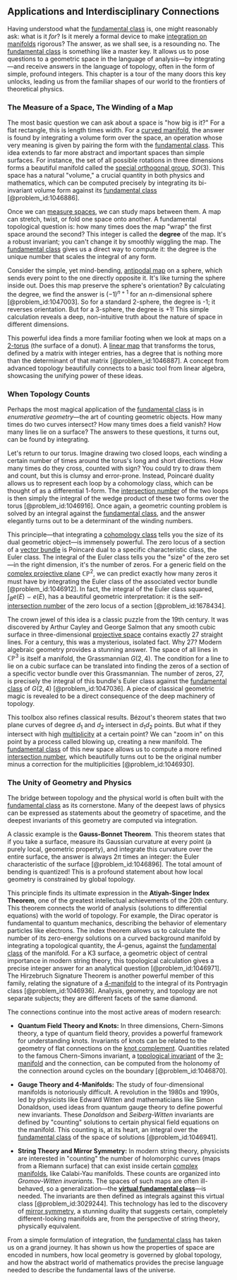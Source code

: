 ## Applications and Interdisciplinary Connections

Having understood what the [fundamental class](@article_id:157841) is, one might reasonably ask: what is it *for*? Is it merely a formal device to make [integration on manifolds](@article_id:155656) rigorous? The answer, as we shall see, is a resounding no. The [fundamental class](@article_id:157841) is something like a master key. It allows us to pose questions to a geometric space in the language of analysis—by integrating—and receive answers in the language of topology, often in the form of simple, profound integers. This chapter is a tour of the many doors this key unlocks, leading us from the familiar shapes of our world to the frontiers of theoretical physics.

### The Measure of a Space, The Winding of a Map

The most basic question we can ask about a space is "how big is it?" For a flat rectangle, this is length times width. For a [curved manifold](@article_id:267464), the answer is found by integrating a volume form over the space, an operation whose very meaning is given by pairing the form with the [fundamental class](@article_id:157841). This idea extends to far more abstract and important spaces than simple surfaces. For instance, the set of all possible rotations in three dimensions forms a beautiful manifold called the [special orthogonal group](@article_id:145924), $SO(3)$. This space has a natural "volume," a crucial quantity in both physics and mathematics, which can be computed precisely by integrating its bi-invariant volume form against its [fundamental class](@article_id:157841) [@problem_id:1046886].

Once we can [measure spaces](@article_id:191208), we can study maps between them. A map can stretch, twist, or fold one space onto another. A fundamental topological question is: how many times does the map "wrap" the first space around the second? This integer is called the **degree** of the map. It's a robust invariant; you can't change it by smoothly wiggling the map. The [fundamental class](@article_id:157841) gives us a direct way to compute it: the degree is the unique number that scales the integral of any form.

Consider the simple, yet mind-bending, [antipodal map](@article_id:151281) on a sphere, which sends every point to the one directly opposite it. It's like turning the sphere inside out. Does this map preserve the sphere's orientation? By calculating the degree, we find the answer is $(-1)^{n+1}$ for an $n$-dimensional sphere [@problem_id:1047003]. So for a standard 2-sphere, the degree is -1; it reverses orientation. But for a 3-sphere, the degree is +1! This simple calculation reveals a deep, non-intuitive truth about the nature of space in different dimensions.

This powerful idea finds a more familiar footing when we look at maps on a [2-torus](@article_id:265497) (the surface of a donut). A [linear map](@article_id:200618) that transforms the torus, defined by a matrix with integer entries, has a degree that is nothing more than the determinant of that matrix [@problem_id:1046887]. A concept from advanced topology beautifully connects to a basic tool from linear algebra, showcasing the unifying power of these ideas.

### When Topology Counts

Perhaps the most magical application of the [fundamental class](@article_id:157841) is in *enumerative geometry*—the art of counting geometric objects. How many times do two curves intersect? How many times does a field vanish? How many lines lie on a surface? The answers to these questions, it turns out, can be found by integrating.

Let's return to our torus. Imagine drawing two closed loops, each winding a certain number of times around the torus's long and short directions. How many times do they cross, counted with sign? You could try to draw them and count, but this is clumsy and error-prone. Instead, Poincaré duality allows us to represent each loop by a cohomology class, which can be thought of as a differential 1-form. The [intersection number](@article_id:160705) of the two loops is then simply the integral of the wedge product of these two forms over the torus [@problem_id:1046916]. Once again, a geometric counting problem is solved by an integral against the [fundamental class](@article_id:157841), and the answer elegantly turns out to be a determinant of the winding numbers.

This principle—that integrating a [cohomology class](@article_id:263467) tells you the size of its dual geometric object—is immensely powerful. The zero locus of a section of a [vector bundle](@article_id:157099) is Poincaré dual to a specific characteristic class, the Euler class. The integral of the Euler class tells you the "size" of the zero set—in the right dimension, it's the number of zeros. For a generic field on the [complex projective plane](@article_id:262167) $\mathbb{CP}^2$, we can predict exactly how many zeros it must have by integrating the Euler class of the associated vector bundle [@problem_id:1046912]. In fact, the integral of the Euler class squared, $\int_B e(E) \smile e(E)$, has a beautiful geometric interpretation: it is the self-[intersection number](@article_id:160705) of the zero locus of a section [@problem_id:1678434].

The crown jewel of this idea is a classic puzzle from the 19th century. It was discovered by Arthur Cayley and George Salmon that any smooth cubic surface in three-dimensional [projective space](@article_id:149455) contains exactly 27 straight lines. For a century, this was a mysterious, isolated fact. Why 27? Modern algebraic geometry provides a stunning answer. The space of all lines in $\mathbb{CP}^3$ is itself a manifold, the Grassmannian $G(2,4)$. The condition for a line to lie on a cubic surface can be translated into finding the zeros of a section of a specific vector bundle over this Grassmannian. The number of zeros, 27, is precisely the integral of this bundle's Euler class against the [fundamental class](@article_id:157841) of $G(2,4)$ [@problem_id:1047036]. A piece of classical geometric magic is revealed to be a direct consequence of the deep machinery of topology.

This toolbox also refines classical results. Bézout's theorem states that two plane curves of degree $d_1$ and $d_2$ intersect in $d_1 d_2$ points. But what if they intersect with high [multiplicity](@article_id:135972) at a certain point? We can "zoom in" on this point by a process called blowing up, creating a new manifold. The [fundamental class](@article_id:157841) of this new space allows us to compute a more refined [intersection number](@article_id:160705), which beautifully turns out to be the original number minus a correction for the multiplicities [@problem_id:1046930].

### The Unity of Geometry and Physics

The bridge between topology and the physical world is often built with the [fundamental class](@article_id:157841) as its cornerstone. Many of the deepest laws of physics can be expressed as statements about the geometry of spacetime, and the deepest invariants of this geometry are computed via integration.

A classic example is the **Gauss-Bonnet Theorem**. This theorem states that if you take a surface, measure its Gaussian curvature at every point (a purely local, geometric property), and integrate this curvature over the entire surface, the answer is always $2\pi$ times an integer: the Euler characteristic of the surface [@problem_id:1046896]. The total amount of bending is quantized! This is a profound statement about how local geometry is constrained by global topology.

This principle finds its ultimate expression in the **Atiyah-Singer Index Theorem**, one of the greatest intellectual achievements of the 20th century. This theorem connects the world of analysis (solutions to differential equations) with the world of topology. For example, the Dirac operator is fundamental to quantum mechanics, describing the behavior of elementary particles like electrons. The index theorem allows us to calculate the number of its zero-energy solutions on a curved background manifold by integrating a topological quantity, the $\hat{A}$-genus, against the [fundamental class](@article_id:157841) of the manifold. For a K3 surface, a geometric object of central importance in modern string theory, this topological calculation gives a precise integer answer for an analytical question [@problem_id:1046971]. The Hirzebruch Signature Theorem is another powerful member of this family, relating the signature of a [4-manifold](@article_id:161353) to the integral of its Pontryagin class [@problem_id:1046936]. Analysis, geometry, and topology are not separate subjects; they are different facets of the same diamond.

The connections continue into the most active areas of modern research:
- **Quantum Field Theory and Knots:** In three dimensions, Chern-Simons theory, a type of quantum field theory, provides a powerful framework for understanding knots. Invariants of knots can be related to the geometry of flat connections on the [knot complement](@article_id:264495). Quantities related to the famous Chern-Simons invariant, a [topological invariant](@article_id:141534) of the [3-manifold](@article_id:192990) and the connection, can be computed from the holonomy of the connection around cycles on the boundary [@problem_id:1046870].

- **Gauge Theory and 4-Manifolds:** The study of four-dimensional manifolds is notoriously difficult. A revolution in the 1980s and 1990s, led by physicists like Edward Witten and mathematicians like Simon Donaldson, used ideas from quantum gauge theory to define powerful new invariants. These *Donaldson* and *Seiberg-Witten* invariants are defined by "counting" solutions to certain physical field equations on the manifold. This counting is, at its heart, an integral over the [fundamental class](@article_id:157841) of the space of solutions [@problem_id:1046941].

- **String Theory and Mirror Symmetry:** In modern string theory, physicists are interested in "counting" the number of holomorphic curves (maps from a Riemann surface) that can exist inside certain [complex manifolds](@article_id:158582), like Calabi-Yau manifolds. These counts are organized into *Gromov-Witten invariants*. The spaces of such maps are often ill-behaved, so a generalization—the **[virtual fundamental class](@article_id:181864)**—is needed. The invariants are then defined as integrals against this virtual class [@problem_id:3029244]. This technology has led to the discovery of [mirror symmetry](@article_id:158236), a stunning duality that suggests certain, completely different-looking manifolds are, from the perspective of string theory, physically equivalent.

From a simple formulation of integration, the [fundamental class](@article_id:157841) has taken us on a grand journey. It has shown us how the properties of space are encoded in numbers, how local geometry is governed by global topology, and how the abstract world of mathematics provides the precise language needed to describe the fundamental laws of the universe.
